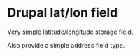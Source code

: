 # Drupal lat/lon field

Very simple latitude/longitude storage field.

Also provide a simple address field type.
